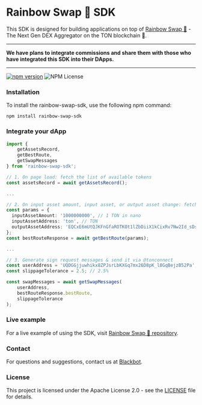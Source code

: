 # Rainbow Swap 🌈 SDK

This SDK is designed for building applications on top of [Rainbow Swap 🌈](https://github.com/0xblackbot/rainbow-swap) - The Next Gen DEX Aggregator on the TON blockchain 💎.

--- 

**We have plans to integrate commissions and share them with those who have integrated this SDK into their DApps.**

---

[![npm version](https://badge.fury.io/js/rainbow-swap-sdk.svg)](https://badge.fury.io/js/rainbow-swap-sdk)
![NPM License](https://img.shields.io/npm/l/rainbow-swap-sdk)

### Installation

To install the rainbow-swap-sdk, use the following npm command:
```shell
npm install rainbow-swap-sdk
```

### Integrate your dApp

```typescript
import {
    getAssetsRecord,
    getBestRoute,
    getSwapMessages
} from 'rainbow-swap-sdk';

// 1. On page load: fetch the list of available tokens
const assetsRecord = await getAssetsRecord();

...

// 2. On input asset amount, input asset, or output asset change: fetch a new swap route
const params = {
  inputAssetAmount: '1000000000', // 1 TON in nano
  inputAssetAddress: 'ton', // TON
  outputAssetAddress: 'EQCxE6mUtQJKFnGfaROTKOt1lZbDiiX1kCixRv7Nw2Id_sDs' // USDT jetton master address
};
const bestRouteResponse = await getBestRoute(params);

...

// 3. Generate sign request messages & send it via @tonconnect
const userAddress = 'UQDGGjjuwhikx8ZPJsrLbKXGq7mx26D8pK_l8GqBejzB52Pa'; // user wallet address
const slippageTolerance = 2.5; // 2.5%

const swapMessages = await getSwapMessages(
    userAddress,
    bestRouteResponse.bestRoute,
    slippageTolerance
);
```

### Live example

For a live example of using the SDK, visit [Rainbow Swap 🌈 repository](https://github.com/0xblackbot/rainbow-swap).

### Contact

For questions and suggestions, contact us at [Blackbot](https://blackbot.technology/).

### License

This project is licensed under the Apache License 2.0 - see the [LICENSE](LICENSE) file for details.
